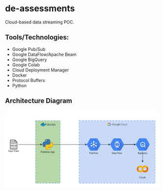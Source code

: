 # de-assessments

Cloud-based data streaming POC.

## Tools/Technologies:
- Google Pub/Sub
- Google DataFlow/Apache Beam
- Google BigQuery
- Google Colab
- Cloud Deployment Manager
- Docker
- Protocol Buffers
- Python

## Architecture Diagram

![ArchitectureDiagram](/ArchitectureDiagram.png)
